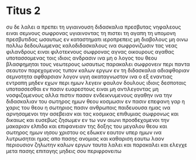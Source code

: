 # Titus 2
συ δε λαλει α πρεπει τη υγιαινουση διδασκαλια
πρεσβυτας νηφαλεους ειναι σεμνους σωφρονας υγιαινοντας τη πιστει τη αγαπη τη υπομονη
πρεσβυτιδας ωσαυτως εν καταστηματι ιεροπρεπεις μη διαβολους μη οινω πολλω δεδουλωμενας καλοδιδασκαλους
ινα σωφρονιζωσιν τας νεας φιλανδρους ειναι φιλοτεκνους
σωφρονας αγνας οικουρους αγαθας υποτασσομενας τοις ιδιοις ανδρασιν ινα μη ο λογος του θεου βλασφημηται
τους νεωτερους ωσαυτως παρακαλει σωφρονειν
περι παντα σεαυτον παρεχομενος τυπον καλων εργων εν τη διδασκαλια αδιαφθοριαν σεμνοτητα αφθαρσιαν
λογον υγιη ακαταγνωστον ινα ο εξ εναντιας εντραπη μηδεν εχων περι ημων λεγειν φαυλον
δουλους ιδιοις δεσποταις υποτασσεσθαι εν πασιν ευαρεστους ειναι μη αντιλεγοντας
μη νοσφιζομενους αλλα πιστιν πασαν ενδεικνυμενους αγαθην ινα την διδασκαλιαν του σωτηρος ημων θεου κοσμωσιν εν πασιν
επεφανη γαρ η χαρις του θεου η σωτηριος πασιν ανθρωποις
παιδευουσα ημας ινα αρνησαμενοι την ασεβειαν και τας κοσμικας επιθυμιας σωφρονως και δικαιως και ευσεβως ζησωμεν εν τω νυν αιωνι
προσδεχομενοι την μακαριαν ελπιδα και επιφανειαν της δοξης του μεγαλου θεου και σωτηρος ημων ιησου χριστου
ος εδωκεν εαυτον υπερ ημων ινα λυτρωσηται ημας απο πασης ανομιας και καθαριση εαυτω λαον περιουσιον ζηλωτην καλων εργων
ταυτα λαλει και παρακαλει και ελεγχε μετα πασης επιταγης μηδεις σου περιφρονειτω
